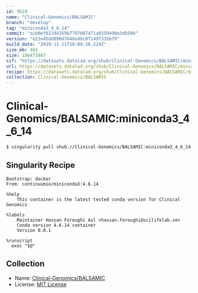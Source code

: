 ```yaml
---
id: 9629
name: "Clinical-Genomics/BALSAMIC"
branch: "develop"
tag: "miniconda3_4_6_14"
commit: "acb0ef612d4359b7797087471a9259490e3db58b"
version: "e21e45dd896d7646e4bc0f1497335b79"
build_date: "2019-11-11T10:09:26.224Z"
size_mb: 483
size: 180473887
sif: "https://datasets.datalad.org/shub/Clinical-Genomics/BALSAMIC/miniconda3_4_6_14/2019-11-11-acb0ef61-e21e45dd/e21e45dd896d7646e4bc0f1497335b79.simg"
url: https://datasets.datalad.org/shub/Clinical-Genomics/BALSAMIC/miniconda3_4_6_14/2019-11-11-acb0ef61-e21e45dd/
recipe: https://datasets.datalad.org/shub/Clinical-Genomics/BALSAMIC/miniconda3_4_6_14/2019-11-11-acb0ef61-e21e45dd/Singularity
collection: Clinical-Genomics/BALSAMIC
---
```


# Clinical-Genomics/BALSAMIC:miniconda3_4_6_14

```bash
$ singularity pull shub://Clinical-Genomics/BALSAMIC:miniconda3_4_6_14
```

## Singularity Recipe

```singularity
Bootstrap: docker
From: continuumio/miniconda3:4.6.14

%help
    This container is the latest tested conda version for Clinical Genomics

%labels
    Maintainer Hassan Foroughi Asl <hassan.foroughi@scilifelab.se>
    Conda version 4.6.14 container 
    Version 0.0.1

%runscript
  exec "$@"
```

## Collection

 - Name: [Clinical-Genomics/BALSAMIC](https://github.com/Clinical-Genomics/BALSAMIC)
 - License: [MIT License](https://api.github.com/licenses/mit)

